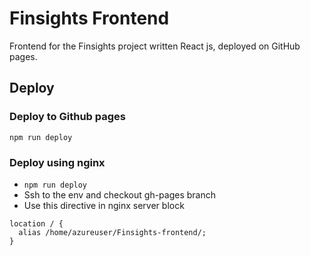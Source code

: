 # Finsights Frontend
Frontend for the Finsights project written React js, deployed on GitHub pages.

## Deploy
### Deploy to Github pages
`npm run deploy`
### Deploy using nginx
- `npm run deploy`
- Ssh to the env and checkout gh-pages branch
- Use this directive in nginx server block

```
location / {
  alias /home/azureuser/Finsights-frontend/;
}
```
